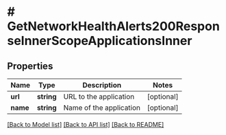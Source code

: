 # # GetNetworkHealthAlerts200ResponseInnerScopeApplicationsInner

## Properties

Name | Type | Description | Notes
------------ | ------------- | ------------- | -------------
**url** | **string** | URL to the application | [optional]
**name** | **string** | Name of the application | [optional]

[[Back to Model list]](../../README.md#models) [[Back to API list]](../../README.md#endpoints) [[Back to README]](../../README.md)
